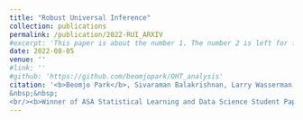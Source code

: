 ```yaml
---
title: "Robust Universal Inference"
collection: publications
permalink: /publication/2022-RUI_ARXIV
#excerpt: 'This paper is about the number 1. The number 2 is left for future work.'
date: 2022-08-05
venue: ''
#link: ''
#github: 'https://github.com/beomjopark/OHT_analysis'
citation: '<b>Beomjo Park</b>, Sivaraman Balakrishnan, Larry Wasserman.
&nbsp;&nbsp; 
<br/><b>Winner of ASA Statistical Learning and Data Science Student Paper Award</b>'
---
```

